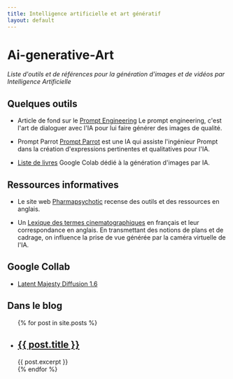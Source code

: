 ```yaml
---
title: Intelligence artificielle et art génératif
layout: default
---
```


# Ai-generative-Art
*Liste d'outils et de références pour la génération d'images et de vidéos par Intelligence Artificielle*

## Quelques outils
+ Article de fond sur le [Prompt Engineering](https://matthewmcateer.me/blog/clip-prompt-engineering/)
Le prompt engineering, c'est l'art de dialoguer avec l'IA pour lui faire générer des images de qualité.

+ Prompt Parrot
[Prompt Parrot](https://colab.research.google.com/drive/1ZZWvzsqjEHNn1qevQ4ed7Ozs4vij7qfc) est une IA qui assiste l'ingénieur Prompt dans la création d'expressions pertinentes et qualitatives pour l'IA. 

+ [Liste de livres](https://github.com/dvschultz/ml-art-colabs) Google Colab dédié à la génération d'images par IA.

## Ressources informatives
+ Le site web [Pharmapsychotic](https://pharmapsychotic.com/tools.html) recense des outils et des ressources en anglais.

+ Un [Lexique des termes cinematographiques](http://www.cinemaparlant.com/fichesactivites/ft_lexiquefrancaisanglais.pdf) en français et leur correspondance en anglais. En transmettant des notions de plans et de cadrage, on influence la prise de vue générée par la caméra virtuelle de l'IA.

## Google Collab
+ [Latent Majesty Diffusion 1.6](https://colab.research.google.com/github/multimodalart/MajestyDiffusion/blob/main/latent.ipynb)

## Dans le blog

<ul>
  {% for post in site.posts %}
    <li>
      <h2><a href="{{ post.url | relative_url }}">{{ post.title }}</a></h2>
      {{ post.excerpt }}
    </li>
  {% endfor %}
</ul>
